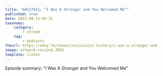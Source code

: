```yaml
---
title: "&#127911; “I Was A Stranger and You Welcomed Me”"
published: true
date: 2022-08-11-04-32
taxonomy:
    category:
        - stream
    tag:
        - podcasts
theurl: https://omny.fm/shows/revisionist-history/i-was-a-stranger-and-you-welcomed-me
image: artwork-resized.JPEG
template: listen
---
```


Episode summary: “I Was A Stranger and You Welcomed Me”

